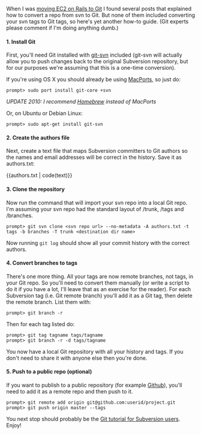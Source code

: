 When I was [moving EC2 on Rails to Git][10] I found several posts that
explained how to convert a repo from svn to Git. But none of them included
converting your svn tags to Git tags, so here's yet another how-to guide. (Git
experts please comment if I'm doing anything dumb.)

   [10]: http://pauldowman.com/2008/07/26/got-git/

#### 1. Install Git

First, you'll need Git installed with [git-svn][11] included (git-svn will
actually allow you to push changes back to the original Subversion repository,
but for our purposes we're assuming that this is a one-time conversion).

   [11]: http://www.kernel.org/pub/software/scm/git/docs/git-svn.html

If you're using OS X you should already be using [MacPorts][12], so just do:
    
   [12]: http://www.macports.org/

    prompt> sudo port install git-core +svn

_UPDATE 2010: I recommend [Homebrew](http://mxcl.github.com/homebrew/) instead of MacPorts_

Or, on Ubuntu or Debian Linux:
    
    prompt> sudo apt-get install git-svn

#### 2. Create the authors file

Next, create a text file that maps Subversion committers to Git authors so the
names and email addresses will be correct in the history. Save it as
authors.txt:
    
{{authors.txt | code(text)}}

#### 3. Clone the repository

Now run the command that will import your svn repo into a local Git repo. I'm
assuming your svn repo had the standard layout of /trunk, /tags and /branches.
    
    prompt> git svn clone <svn repo url> --no-metadata -A authors.txt -t tags -b branches -T trunk <destination dir name>

Now running `git log` should show all your commit history with the correct
authors.

#### 4. Convert branches to tags

There's one more thing. All your tags are now remote branches, not tags, in
your Git repo. So you'll need to convert them manually (or write a script to
do it if you have a lot, I'll leave that as an exercise for the reader). For
each Subversion tag (i.e. Git remote branch) you'll add it as a Git tag, then
delete the remote branch. List them with:
    
    prompt> git branch -r

Then for each tag listed do:
    
    prompt> git tag tagname tags/tagname
    prompt> git branch -r -d tags/tagname

You now have a local Git repository with all your history and tags. If you
don't need to share it with anyone else then you're done.

#### 5. Push to a public repo (optional)

If you want to publish to a public repository (for example [Github][14]),
you'll need to add it as a remote repo and then push to it.
    
   [14]: http://github.com

    prompt> git remote add origin git@github.com:userid/project.git
    prompt> git push origin master --tags

You next stop should probably be the [Git tutorial for Subversion users][15].
Enjoy!

   [15]: http://git.or.cz/course/svn.html

